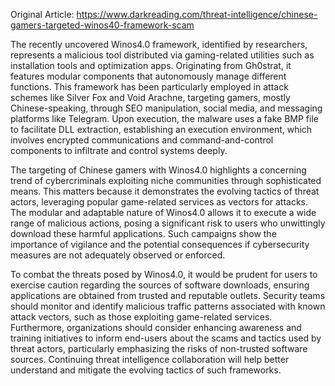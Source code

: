 Original Article: https://www.darkreading.com/threat-intelligence/chinese-gamers-targeted-winos40-framework-scam

The recently uncovered Winos4.0 framework, identified by researchers, represents a malicious tool distributed via gaming-related utilities such as installation tools and optimization apps. Originating from Gh0strat, it features modular components that autonomously manage different functions. This framework has been particularly employed in attack schemes like Silver Fox and Void Arachne, targeting gamers, mostly Chinese-speaking, through SEO manipulation, social media, and messaging platforms like Telegram. Upon execution, the malware uses a fake BMP file to facilitate DLL extraction, establishing an execution environment, which involves encrypted communications and command-and-control components to infiltrate and control systems deeply.

The targeting of Chinese gamers with Winos4.0 highlights a concerning trend of cybercriminals exploiting niche communities through sophisticated means. This matters because it demonstrates the evolving tactics of threat actors, leveraging popular game-related services as vectors for attacks. The modular and adaptable nature of Winos4.0 allows it to execute a wide range of malicious actions, posing a significant risk to users who unwittingly download these harmful applications. Such campaigns show the importance of vigilance and the potential consequences if cybersecurity measures are not adequately observed or enforced.

To combat the threats posed by Winos4.0, it would be prudent for users to exercise caution regarding the sources of software downloads, ensuring applications are obtained from trusted and reputable outlets. Security teams should monitor and identify malicious traffic patterns associated with known attack vectors, such as those exploiting game-related services. Furthermore, organizations should consider enhancing awareness and training initiatives to inform end-users about the scams and tactics used by threat actors, particularly emphasizing the risks of non-trusted software sources. Continuing threat intelligence collaboration will help better understand and mitigate the evolving tactics of such frameworks.